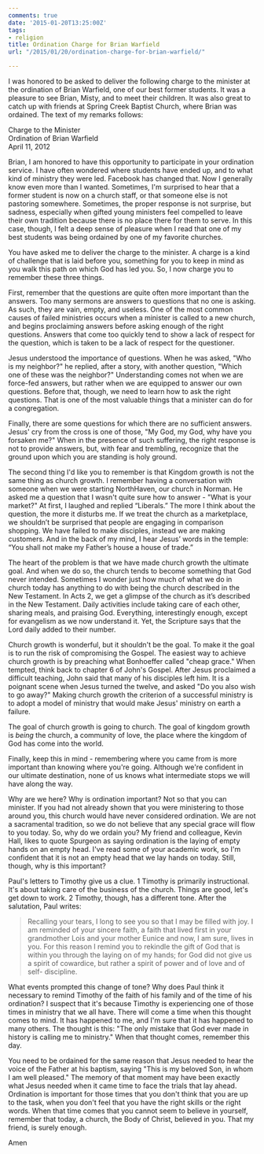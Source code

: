 ```yaml
---
comments: true
date: '2015-01-20T13:25:00Z'
tags:
- religion
title: Ordination Charge for Brian Warfield
url: "/2015/01/20/ordination-charge-for-brian-warfield/"

---
```

I was honored to be asked to deliver the following charge to the minister at the ordination of Brian Warfield, one of our best former students. It was a pleasure to see Brian, Misty, and to meet their children. It was also great to catch up with friends at Spring Creek Baptist Church, where Brian was ordained. The text of my remarks follows:  

Charge to the Minister  
Ordination of Brian Warfield  
April 11, 2012





Brian, I am honored to have this opportunity to participate in your ordination service. I have often wondered where students have ended up, and to what kind of ministry they were led. Facebook has changed that. Now I generally know even more than I wanted. Sometimes, I'm surprised to hear that a former student is now on a church staff, or that someone else is not pastoring somewhere. Sometimes, the proper response is not surprise, but sadness, especially when gifted young ministers feel compelled to leave their own tradition because there is no place there for them to serve. In this case, though, I felt a deep sense of pleasure when I read that one of my best students was being ordained by one of my favorite churches. 

You have asked me to deliver the charge to the minister. A charge is a kind of challenge that is laid before you, something for you to keep in mind as you walk this path on which God has led you. So, I now charge you to remember these three things.

First, remember that the questions are quite often more important than the answers. Too many sermons are answers to questions that no one is asking. As such, they are vain, empty, and useless. One of the most common causes of failed ministries occurs when a minister is called to a new church, and begins proclaiming answers before asking enough of the right questions. Answers that come too quickly tend to show a lack of respect for the question, which is taken to be a lack of respect for the questioner.

Jesus understood the importance of questions. When he was asked, "Who is my neighbor?" he replied, after a story, with another question, "Which one of these was the neighbor?" Understanding comes not when we are force-fed answers, but rather when we are equipped to answer our own questions. Before that, though, we need to learn how to ask the right questions. That is one of the most valuable things that a minister can do for a congregation.

Finally, there are some questions for which there are no sufficient answers. Jesus' cry from the cross is one of those, "My God, my God, why have you forsaken me?" When in the presence of such suffering, the right response is not to provide answers, but, with fear and trembling, recognize that the ground upon which you are standing is holy ground.

The second thing I'd like you to remember is that Kingdom growth is not the same thing as church growth. I remember having a conversation with someone when we were starting NorthHaven, our church in Norman. He asked me a question that I wasn't quite sure how to answer - "What is your market?" At first, I laughed and replied “Liberals.” The more I think about the question, the more it disturbs me. If we treat the church as a marketplace, we shouldn’t be surprised that people are engaging in comparison shopping. We have failed to make disciples, instead we are making customers. And in the back of my mind, I hear Jesus’ words in the temple: “You shall not make my Father’s house a house of trade.”

The heart of the problem is that we have made church growth the ultimate goal. And when we do so, the church tends to become something that God never intended.  Sometimes I wonder just how much of what we do in church today has anything to do with being the church described in the New Testament. In Acts 2, we get a glimpse of the church as it’s described in the New Testament. Daily activities include taking care of each other, sharing meals, and praising God. Everything, interestingly enough, except for evangelism as we now understand it. Yet, the Scripture says that the Lord daily added to their number. 

Church growth is wonderful, but it shouldn't be the goal. To make it the goal is to run the risk of compromising the Gospel. The easiest way to achieve church growth is by preaching what Bonhoeffer called "cheap grace."  When tempted, think back to chapter  6 of John's Gospel. After Jesus proclaimed a difficult teaching, John said that many of his disciples left him. It is a poignant scene when Jesus turned the twelve, and asked "Do you also wish to go away?" Making church growth the criterion of a successful ministry is to adopt a model of ministry that would make Jesus' ministry on earth a failure. 

The goal of church growth is going to church. The goal of kingdom growth is *being* the church, a community of love, the place where the kingdom of God has come into the world. 

Finally, keep this in mind - remembering where you came from is more important than knowing where you're going. Although we're confident in our ultimate destination, none of us knows what intermediate stops we will have along the way. 

Why are we here? Why is ordination important? Not so that you can minister. If you had not already shown that you were ministering to those around you, this church would have never considered ordination. We are not a sacramental tradition, so we do not believe that any special grace will flow to you today. So, why do we ordain you? My friend and colleague, Kevin Hall, likes to quote Spurgeon as saying ordination is the laying of empty hands on an empty head. I've read some of your academic work, so I'm confident that it is not an empty head that we lay hands on today. Still, though, why is this important? 

Paul's letters to Timothy give us a clue. 1 Timothy is primarily instructional. It's about taking care of the business of the church. Things are good, let's get down to work. 2 Timothy, though, has a different tone. After the salutation, Paul writes: 

>Recalling your tears, I long to see you so that I may be filled with joy. I am reminded of your sincere faith, a faith that lived first in your grandmother Lois and your mother Eunice and now, I am sure, lives in you. For this reason I remind you to rekindle the gift of God that is within you through the laying on of my hands; for God did not give us a spirit of cowardice, but rather a spirit of power and of love and of self- discipline.

What events prompted this change of tone? Why does Paul think it necessary to remind Timothy of the faith of his family and of the time of his ordination? I suspect that it's because Timothy is experiencing one of those times in ministry that we all have. There will come a time when this thought comes to mind. It has happened to me, and I'm sure that it has happened to many others. The thought is this: "The only mistake that God ever made in history is calling me to ministry." When that thought comes, remember this day. 

You need to be ordained for the same reason that Jesus needed to hear the voice of the Father at his baptism, saying "This is my beloved Son, in whom I am well pleased." The memory of that moment may have been exactly what Jesus needed when it came time to face the trials that lay ahead. Ordination is important for those times that you don't think that you are up to the task, when you don't feel that you have the right skills or the right words. When that time comes that you cannot seem to believe in yourself, remember that today, a church, the Body of Christ, believed in you. That my friend, is surely enough.

Amen
